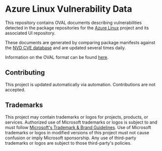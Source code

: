 # Azure Linux Vulnerability Data

This repository contains OVAL documents describing vulnerabilities detected in the package repositories for the [Azure Linux](https://github.com/microsoft/azurelinux) project and its associated UI repository.

These documents are generated by comparing package manifests against the [NVD CVE database](https://nvd.nist.gov/) and are updated several times daily.

Information on the OVAL format can be found [here](https://oval.mitre.org/language/about/overview.html).

## Contributing

This project is updated automatically via automation.  Contributions are not accepted.

## Trademarks

This project may contain trademarks or logos for projects, products, or services. Authorized use of Microsoft 
trademarks or logos is subject to and must follow 
[Microsoft's Trademark & Brand Guidelines](https://www.microsoft.com/en-us/legal/intellectualproperty/trademarks/usage/general).
Use of Microsoft trademarks or logos in modified versions of this project must not cause confusion or imply Microsoft sponsorship.
Any use of third-party trademarks or logos are subject to those third-party's policies.
